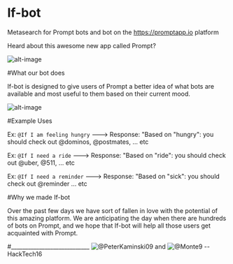 # If-bot

Metasearch for Prompt bots and bot on the https://promptapp.io platform

Heard about this awesome new app called Prompt? 

![alt-image](https://cloud.githubusercontent.com/assets/5935411/13377108/d54d2cce-dd81-11e5-9d9e-4bfd250e5a2d.JPEG)

#What our bot does

If-bot is designed to give users of Prompt a better idea of what bots are available and most useful to them based on their current mood. 

![alt-image](https://cloud.githubusercontent.com/assets/5935411/13378557/0e09d566-ddbf-11e5-9e7f-deae03678d95.jpg)

#Example Uses

Ex: ```@If I am feeling hungry```
---> Response: "Based on "hungry": you should check out @dominos, @postmates, ... etc

Ex: ```@If I need a ride```
---> Response: "Based on "ride": you should check out @uber, @511, ... etc

Ex: ```@If I need a reminder```
---> Response: "Based on "sick": you should check out @reminder ... etc

#Why we made If-bot

Over the past few days we have sort of fallen in love with the potential of this amazing platform. We are anticipating the day when there are hundreds of bots on Prompt, and we hope that If-bot will help all those users get acquainted with Prompt. 

#____________________________
![@PeterKaminski09](http://github.com/peterkaminski09) and ![@Monte9](http://github.com/monte9) -- HackTech16
